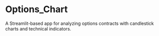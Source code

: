 # Options_Chart
A Streamlit-based app for analyzing options contracts with candlestick charts and technical indicators.
